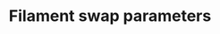 ---
tag: m0217
codes:
- M217
title: Filament swap parameters
long:
- When changing tools on some setups, one filament may be retracted before the other
  is primed. This command sets the length and feedrates used for the filament swap
  retract and prime.
- If no parameters are given this command reports the current filament swap parameters.
notes:
- These values are stored in EEPROM.
parameters:
- tag: S
  optional: true
  description: Swap length
  values:
  - tag: linear
    type: float
- tag: R
  optional: true
  description: Retract feedrate
  values:
  - tag: feedrate
    type: int
- tag: P
  optional: true
  description: Prime feedrate
  values:
  - tag: feedrate
    type: int
- tag: X
  optional: true
  description: Park X position. Requires `SINGLENOZZLE_SWAP_PARK`.
  values:
  - tag: linear
    type: float
- tag: Y
  optional: true
  description: Park Y position. Requires `SINGLENOZZLE_SWAP_PARK`.
  values:
  - tag: linear
    type: float
- tag: Z
  optional: true
  description: Z Raise.
  values:
  - tag: feedrate
    type: int
example: 
examples: 
---